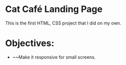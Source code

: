 # Cat Café Landing Page
This is the first HTML, CSS project that I did on my own.
# Objectives:
- ~~Make it responsive for small screens. 
